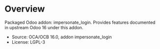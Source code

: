 # Overview

Packaged Odoo addon: impersonate_login. Provides features documented in upstream Odoo 16 under this addon.

- Source: OCA/OCB 16.0, addon impersonate_login
- License: LGPL-3
